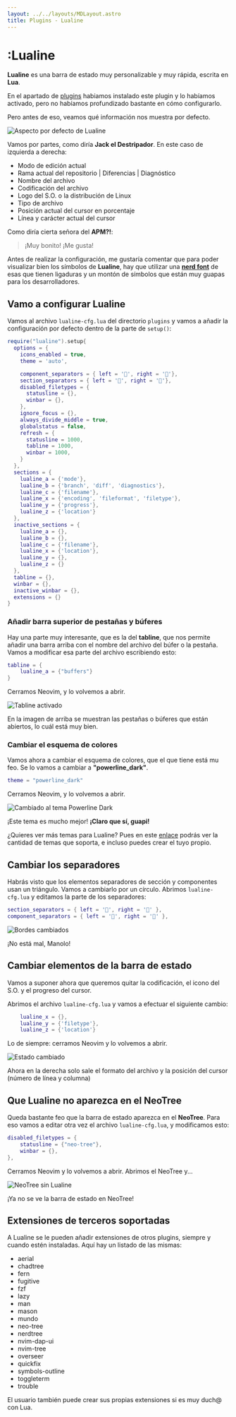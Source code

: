 ```yaml
---
layout: ../../layouts/MDLayout.astro
title: Plugins - Lualine
---
```

# :Lualine

**Lualine** es una barra de estado muy personalizable y muy rápida, escrita en
**Lua**.

En el apartado de [plugins](/guia-neovim/plugins) habiamos instalado este plugin y lo
habíamos activado, pero no habíamos profundizado bastante en cómo configurarlo.

Pero antes de eso, veamos qué información nos muestra por defecto.

<img src="/guia-neovim/images/lualine/lualine-por-defecto.webp" alt="Aspecto por defecto
de Lualine" />

Vamos por partes, como diría **Jack el Destripador**. En este caso de izquierda
a derecha:

- Modo de edición actual
- Rama actual del repositorio | Diferencias | Diagnóstico
- Nombre del archivo
- Codificación del archivo
- Logo del S.O. o la distribución de Linux
- Tipo de archivo
- Posición actual del cursor en porcentaje
- Línea y carácter actual del cursor

Como diría cierta señora del **APM?!**:

> ¡Muy bonito! ¡Me gusta!

Antes de realizar la configuración, me gustaría comentar que para poder visualizar
bien los símbolos de **Lualine**, hay que utilizar una [**nerd font**](https://www.nerdfonts.com/font-downloads) de esas que
tienen ligaduras y un montón de símbolos que están muy guapas para los
desarrolladores.

## Vamo a configurar Lualine

Vamos al archivo `lualine-cfg.lua` del directorio `plugins` y vamos a añadir la
configuración por defecto dentro de la parte de `setup()`:

```lua
require("lualine").setup{
  options = {
    icons_enabled = true,
    theme = 'auto',

    component_separators = { left = '', right = ''},
    section_separators = { left = '', right = ''},
    disabled_filetypes = {
      statusline = {},
      winbar = {},
    },
    ignore_focus = {},
    always_divide_middle = true,
    globalstatus = false,
    refresh = {
      statusline = 1000,
      tabline = 1000,
      winbar = 1000,
    }
  },
  sections = {
    lualine_a = {'mode'},
    lualine_b = {'branch', 'diff', 'diagnostics'},
    lualine_c = {'filename'},
    lualine_x = {'encoding', 'fileformat', 'filetype'},
    lualine_y = {'progress'},
    lualine_z = {'location'}
  },
  inactive_sections = {
    lualine_a = {},
    lualine_b = {},
    lualine_c = {'filename'},
    lualine_x = {'location'},
    lualine_y = {},
    lualine_z = {}
  },
  tabline = {},
  winbar = {},
  inactive_winbar = {},
  extensions = {}
}
```

### Añadir barra superior de pestañas y búferes

Hay una parte muy interesante, que es la del **tabline**, que nos permite añadir una
barra arriba con el nombre del archivo del búfer o la pestaña. Vamos a modificar esa
parte del archivo escribiendo esto:

``` lua
tabline = {
    lualine_a = {"buffers"}
}
```

Cerramos Neovim, y lo volvemos a abrir.

<img src="/guia-neovim/images/lualine/tabline.webp" alt="Tabline activado" />

En la imagen de arriba se muestran las pestañas o búferes que están abiertos, lo cuál
está muy bien.

### Cambiar el esquema de colores

Vamos ahora a cambiar el esquema de colores, que el que tiene está mu feo. Se lo
vamos a cambiar a **"powerline_dark"**.

``` lua
theme = "powerline_dark"
```

Cerramos Neovim, y lo volvemos a abrir.

<img src="/guia-neovim/images/lualine/powerline-dark.webp" alt="Cambiado al tema Powerline Dark" />

¡Este tema es mucho mejor! **¡Claro que sí, guapi!**

¿Quieres ver más temas para Lualine? Pues en este [enlace](https://github.com/nvim-lualine/lualine.nvim/blob/master/THEMES.md) podrás ver la cantidad de temas que soporta, e incluso puedes crear el tuyo propio.

## Cambiar los separadores

Habrás visto que los elementos separadores de sección y componentes usan un triángulo. Vamos a cambiarlo por
un círculo. Abrimos `lualine-cfg.lua` y editamos la parte de los separadores:

``` lua
section_separators = { left = '', right = '' },
component_separators = { left = '', right = '' },
```

<img src="/guia-neovim/images/lualine/bordes-cambiados.webp" alt="Bordes cambiados" />

¡No está mal, Manolo!

## Cambiar elementos de la barra de estado

Vamos a suponer ahora que queremos quitar la codificación, el icono del S.O. y el progreso del cursor.

Abrimos el archivo `lualine-cfg.lua` y vamos a efectuar el siguiente cambio:

``` lua
    lualine_x = {},
    lualine_y = {'filetype'},
    lualine_z = {'location'}
```

Lo de siempre: cerramos Neovim y lo volvemos a abrir.

<img src="/guia-neovim/images/lualine/estado-cambiado.webp" alt="Estado cambiado" />

Ahora en la derecha solo sale el formato del archivo y la posición del cursor (número de línea y columna)

## Que Lualine no aparezca en el NeoTree

Queda bastante feo que la barra de estado aparezca en el **NeoTree**. Para eso vamos
a editar otra vez el archivo `lualine-cfg.lua`, y modificamos esto:

``` lua
disabled_filetypes = {
    statusline = {"neo-tree"},
    winbar = {},
},
```

Cerramos Neovim y lo volvemos a abrir. Abrimos el NeoTree y...

<img src="/guia-neovim/images/lualine/neotree-sin-lualine.webp" alt="NeoTree sin Lualine" />

¡Ya no se ve la barra de estado en NeoTree!

## Extensiones de terceros soportadas

A Lualine se le pueden añadir extensiones de otros plugins, siempre y cuando estén
instaladas. Aquí hay un listado de las mismas:

+ aerial
+ chadtree
+ fern
+ fugitive
+ fzf
+ lazy
+ man
+ mason
+ mundo
+ neo-tree
+ nerdtree
+ nvim-dap-ui
+ nvim-tree
+ overseer
+ quickfix
+ symbols-outline
+ toggleterm
+ trouble

El usuario también puede crear sus propias extensiones si es muy duch@ con Lua.
